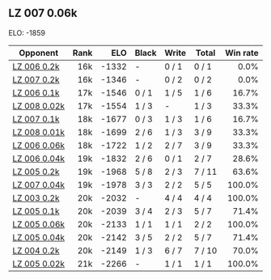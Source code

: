 ## LZ 007 0.06k ##

ELO: -1859

Opponent | Rank | ELO | Black | Write | Total | Win rate
---------|-----:|----:|-------|-------|-------|-------:
[LZ 006 0.2k](LZ%20006%200.2k.md) | 16k | -1332 | - | 0 / 1 | 0 / 1 | 0.0%
[LZ 007 0.2k](LZ%20007%200.2k.md) | 16k | -1346 | - | 0 / 2 | 0 / 2 | 0.0%
[LZ 006 0.1k](LZ%20006%200.1k.md) | 17k | -1546 | 0 / 1 | 1 / 5 | 1 / 6 | 16.7%
[LZ 008 0.02k](LZ%20008%200.02k.md) | 17k | -1554 | 1 / 3 | - | 1 / 3 | 33.3%
[LZ 007 0.1k](LZ%20007%200.1k.md) | 18k | -1677 | 0 / 3 | 1 / 3 | 1 / 6 | 16.7%
[LZ 008 0.01k](LZ%20008%200.01k.md) | 18k | -1699 | 2 / 6 | 1 / 3 | 3 / 9 | 33.3%
[LZ 006 0.06k](LZ%20006%200.06k.md) | 18k | -1722 | 1 / 2 | 2 / 7 | 3 / 9 | 33.3%
[LZ 006 0.04k](LZ%20006%200.04k.md) | 19k | -1832 | 2 / 6 | 0 / 1 | 2 / 7 | 28.6%
[LZ 005 0.2k](LZ%20005%200.2k.md) | 19k | -1968 | 5 / 8 | 2 / 3 | 7 / 11 | 63.6%
[LZ 007 0.04k](LZ%20007%200.04k.md) | 19k | -1978 | 3 / 3 | 2 / 2 | 5 / 5 | 100.0%
[LZ 003 0.2k](LZ%20003%200.2k.md) | 20k | -2032 | - | 4 / 4 | 4 / 4 | 100.0%
[LZ 005 0.1k](LZ%20005%200.1k.md) | 20k | -2039 | 3 / 4 | 2 / 3 | 5 / 7 | 71.4%
[LZ 005 0.06k](LZ%20005%200.06k.md) | 20k | -2133 | 1 / 1 | 1 / 1 | 2 / 2 | 100.0%
[LZ 005 0.04k](LZ%20005%200.04k.md) | 20k | -2142 | 3 / 5 | 2 / 2 | 5 / 7 | 71.4%
[LZ 004 0.2k](LZ%20004%200.2k.md) | 20k | -2149 | 1 / 3 | 6 / 7 | 7 / 10 | 70.0%
[LZ 005 0.02k](LZ%20005%200.02k.md) | 21k | -2266 | - | 1 / 1 | 1 / 1 | 100.0%
